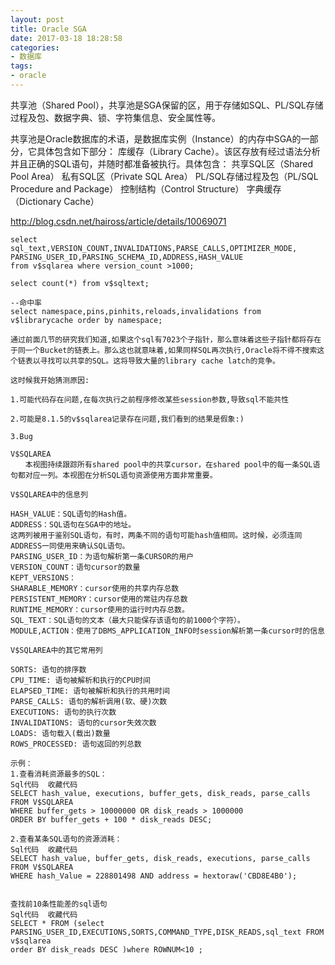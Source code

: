 ```yaml
---
layout: post
title: Oracle SGA
date: 2017-03-18 18:28:58
categories:
- 数据库
tags:
- oracle
---
```


共享池（Shared Pool），共享池是SGA保留的区，用于存储如SQL、PL/SQL存储过程及包、数据字典、锁、字符集信息、安全属性等。

共享池是Oracle数据库的术语，是数据库实例（Instance）的内存中SGA的一部分，它具体包含如下部分：
库缓存（Library Cache）。该区存放有经过语法分析并且正确的SQL语句，并随时都准备被执行。具体包含：
共享SQL区（Shared Pool Area）
私有SQL区（Private SQL Area）
PL/SQL存储过程及包（PL/SQL Procedure and Package）
控制结构（Control Structure）
字典缓存（Dictionary Cache）

http://blog.csdn.net/haiross/article/details/10069071

```
select sql_text,VERSION_COUNT,INVALIDATIONS,PARSE_CALLS,OPTIMIZER_MODE,
PARSING_USER_ID,PARSING_SCHEMA_ID,ADDRESS,HASH_VALUE
from v$sqlarea where version_count >1000;

select count(*) from v$sqltext;

--命中率 
select namespace,pins,pinhits,reloads,invalidations from v$librarycache order by namespace;

通过前面几节的研究我们知道,如果这个sql有7023个子指针，那么意味着这些子指针都将存在于同一个Bucket的链表上。那么这也就意味着,如果同样SQL再次执行,Oracle将不得不搜索这个链表以寻找可以共享的SQL。这将导致大量的library cache latch的竞争。

这时候我开始猜测原因:

1.可能代码存在问题,在每次执行之前程序修改某些session参数,导致sql不能共性

2.可能是8.1.5的v$sqlarea记录存在问题,我们看到的结果是假象:)

3.Bug

V$SQLAREA 
　　本视图持续跟踪所有shared pool中的共享cursor，在shared pool中的每一条SQL语句都对应一列。本视图在分析SQL语句资源使用方面非常重要。 

V$SQLAREA中的信息列 

HASH_VALUE：SQL语句的Hash值。 
ADDRESS：SQL语句在SGA中的地址。 
这两列被用于鉴别SQL语句，有时，两条不同的语句可能hash值相同。这时候，必须连同ADDRESS一同使用来确认SQL语句。 
PARSING_USER_ID：为语句解析第一条CURSOR的用户 
VERSION_COUNT：语句cursor的数量 
KEPT_VERSIONS： 
SHARABLE_MEMORY：cursor使用的共享内存总数 
PERSISTENT_MEMORY：cursor使用的常驻内存总数 
RUNTIME_MEMORY：cursor使用的运行时内存总数。 
SQL_TEXT：SQL语句的文本（最大只能保存该语句的前1000个字符）。 
MODULE,ACTION：使用了DBMS_APPLICATION_INFO时session解析第一条cursor时的信息 

V$SQLAREA中的其它常用列 

SORTS: 语句的排序数 
CPU_TIME: 语句被解析和执行的CPU时间 
ELAPSED_TIME: 语句被解析和执行的共用时间 
PARSE_CALLS: 语句的解析调用(软、硬)次数 
EXECUTIONS: 语句的执行次数 
INVALIDATIONS: 语句的cursor失效次数 
LOADS: 语句载入(载出)数量 
ROWS_PROCESSED: 语句返回的列总数 

示例： 
1.查看消耗资源最多的SQL： 
Sql代码  收藏代码
SELECT hash_value, executions, buffer_gets, disk_reads, parse_calls  
FROM V$SQLAREA  
WHERE buffer_gets > 10000000 OR disk_reads > 1000000  
ORDER BY buffer_gets + 100 * disk_reads DESC;  

2.查看某条SQL语句的资源消耗： 
Sql代码  收藏代码
SELECT hash_value, buffer_gets, disk_reads, executions, parse_calls  
FROM V$SQLAREA  
WHERE hash_Value = 228801498 AND address = hextoraw('CBD8E4B0');  


查找前10条性能差的sql语句 
Sql代码  收藏代码
SELECT * FROM (select PARSING_USER_ID,EXECUTIONS,SORTS,COMMAND_TYPE,DISK_READS,sql_text FROM v$sqlarea  
order BY disk_reads DESC )where ROWNUM<10 ;  
```
